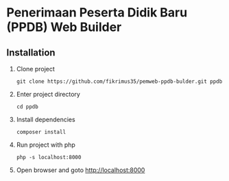 # Penerimaan Peserta Didik Baru (PPDB) Web Builder

## Installation

1. Clone project

   `git clone https://github.com/fikrimus35/pemweb-ppdb-bulder.git ppdb`

2. Enter project directory

   `cd ppdb`

3. Install dependencies

   `composer install`

4. Run project with php

   `php -s localhost:8000`

5. Open browser and goto [http://localhost:8000](http://localhost:8000)

